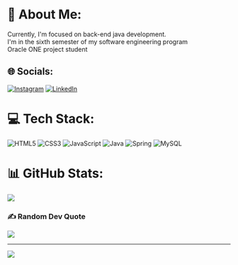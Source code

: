 # 💫 About Me:
Currently, I'm focused on back-end java development.<br>I'm in the sixth semester of my software engineering program<br>Oracle ONE project student


## 🌐 Socials:
[![Instagram](https://img.shields.io/badge/Instagram-%23E4405F.svg?logo=Instagram&logoColor=white)](https://instagram.com/tyler.marss) [![LinkedIn](https://img.shields.io/badge/LinkedIn-%230077B5.svg?logo=linkedin&logoColor=white)](https://linkedin.com/in/omar-piedrahita)

# 💻 Tech Stack:
![HTML5](https://img.shields.io/badge/html5-%23E34F26.svg?style=plastic&logo=html5&logoColor=white) ![CSS3](https://img.shields.io/badge/css3-%231572B6.svg?style=plastic&logo=css3&logoColor=white) ![JavaScript](https://img.shields.io/badge/javascript-%23323330.svg?style=plastic&logo=javascript&logoColor=%23F7DF1E) ![Java](https://img.shields.io/badge/java-%23ED8B00.svg?style=plastic&logo=java&logoColor=white) ![Spring](https://img.shields.io/badge/spring-%236DB33F.svg?style=plastic&logo=spring&logoColor=white) ![MySQL](https://img.shields.io/badge/mysql-%2300f.svg?style=flat&logo=mysql&logoColor=white)
# 📊 GitHub Stats:

![](https://github-readme-streak-stats.herokuapp.com/?user=Tylermars666&theme=blueberry&hide_border=false)<br/>

### ✍️ Random Dev Quote
![](https://quotes-github-readme.vercel.app/api?type=horizontal&theme=tokyonight)

---
[![](https://visitcount.itsvg.in/api?id=Tylermars666&icon=0&color=5)](https://visitcount.itsvg.in)

<!-- Proudly created with GPRM ( https://gprm.itsvg.in ) -->
